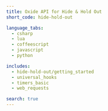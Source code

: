 ```yaml
---
title: Oxide API for Hide & Hold Out
short_code: hide-hold-out

language_tabs:
  - csharp
  - lua
  - coffeescript
  - javascript
  - python

includes:
  - hide-hold-out/getting_started
  - universal_hooks
  - timers_basic
  - web_requests

search: true
---
```

